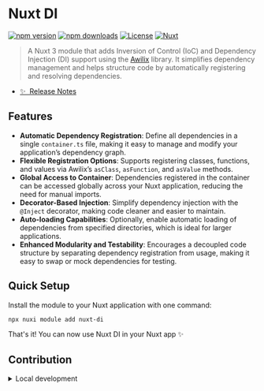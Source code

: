 # Nuxt DI

[![npm version][npm-version-src]][npm-version-href]
[![npm downloads][npm-downloads-src]][npm-downloads-href]
[![License][license-src]][license-href]
[![Nuxt][nuxt-src]][nuxt-href]

> A Nuxt 3 module that adds Inversion of Control (IoC) and Dependency Injection (DI) support using the [Awilix](https://github.com/jeffijoe/awilix) library. It simplifies dependency management and helps structure code by automatically registering and resolving dependencies.

- [✨ &nbsp;Release Notes](/CHANGELOG.md)
<!-- - [🏀 Online playground](https://stackblitz.com/github/your-org/my-module?file=playground%2Fapp.vue) -->
<!-- - [📖 &nbsp;Documentation](https://example.com) -->

## Features

- **Automatic Dependency Registration**: Define all dependencies in a single `container.ts` file, making it easy to manage and modify your application’s dependency graph.
- **Flexible Registration Options**: Supports registering classes, functions, and values via Awilix’s `asClass`, `asFunction`, and `asValue` methods.
- **Global Access to Container**: Dependencies registered in the container can be accessed globally across your Nuxt application, reducing the need for manual imports.
- **Decorator-Based Injection**: Simplify dependency injection with the `@Inject` decorator, making code cleaner and easier to maintain.
- **Auto-loading Capabilities**: Optionally, enable automatic loading of dependencies from specified directories, which is ideal for larger applications.
- **Enhanced Modularity and Testability**: Encourages a decoupled code structure by separating dependency registration from usage, making it easy to swap or mock dependencies for testing.
## Quick Setup

Install the module to your Nuxt application with one command:

```bash
npx nuxi module add nuxt-di
```

That's it! You can now use Nuxt DI in your Nuxt app ✨


## Contribution

<details>
  <summary>Local development</summary>
  
  ```bash
  # Install dependencies
  pnpm install
  
  # Generate type stubs
  pnpm dev:prepare
  
  # Develop with the playground
  pnpm dev
  
  # Build the playground
  pnpm dev:build
  
  # Run ESLint
  pnpm lint
  
  # Run Vitest
  pnpm test
  pnpm test:watch
  
  # Release new version
  pnpm release
  ```

</details>


<!-- Badges -->
[npm-version-src]: https://img.shields.io/npm/v/my-module/latest.svg?style=flat&colorA=020420&colorB=00DC82
[npm-version-href]: https://npmjs.com/package/my-module

[npm-downloads-src]: https://img.shields.io/npm/dm/my-module.svg?style=flat&colorA=020420&colorB=00DC82
[npm-downloads-href]: https://npm.chart.dev/my-module

[license-src]: https://img.shields.io/npm/l/my-module.svg?style=flat&colorA=020420&colorB=00DC82
[license-href]: https://npmjs.com/package/my-module

[nuxt-src]: https://img.shields.io/badge/Nuxt-020420?logo=nuxt.js
[nuxt-href]: https://nuxt.com

